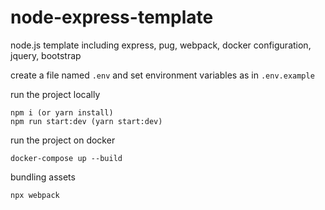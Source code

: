 # node-express-template

node.js template including express, pug, webpack, docker configuration, jquery, bootstrap

create a file named `.env` and set environment variables as in `.env.example`

run the project locally

```
npm i (or yarn install)
npm run start:dev (yarn start:dev)
```

run the project on docker

```
docker-compose up --build
```

bundling assets

```
npx webpack
```
